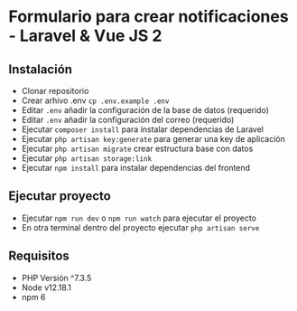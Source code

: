 # Formulario para crear notificaciones - Laravel & Vue JS 2

## Instalación

-   Clonar repositorio 
-   Crear arhivo .env `cp .env.example .env`
-   Editar `.env` añadir la configuración de la base de datos (requerido)
-   Editar `.env` añadir la configuración del correo (requerido)
-   Ejecutar `composer install` para instalar dependencias de Laravel
-   Ejecutar `php artisan key:generate` para generar una key de aplicación
-   Ejecutar `php artisan migrate` crear estructura base con datos
-   Ejecutar `php artisan storage:link`
-   Ejecutar `npm install` para instalar dependencias del frontend

## Ejecutar proyecto

-   Ejecutar `npm run dev` o  `npm run watch` para ejecutar el proyecto
-   En otra terminal dentro del proyecto ejecutar `php artisan serve`

## Requisitos

- PHP Versión ^7.3.5
- Node v12.18.1
- npm 6
